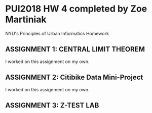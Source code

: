 # PUI2018 HW 4 completed by Zoe Martiniak
NYU's Principles of Urban Informatics Homework

## ASSIGNMENT 1: CENTRAL LIMIT THEOREM

I worked on this assignment on my own.

## ASSIGNMENT 2: Citibike Data Mini-Project

I worked on this assignment on my own. 

## ASSIGNMENT 3: Z-TEST LAB
